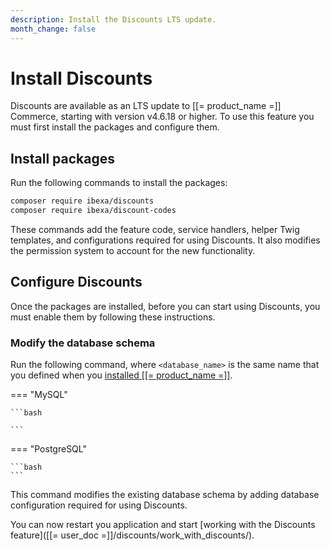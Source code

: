 ```yaml
---
description: Install the Discounts LTS update.
month_change: false
---
```


# Install Discounts

Discounts are available as an LTS update to [[= product_name =]] Commerce, starting with version v4.6.18 or higher.
To use this feature you must first install the packages and configure them.

## Install packages

Run the following commands to install the packages:

``` bash
composer require ibexa/discounts
composer require ibexa/discount-codes
```

These commands add the feature code, service handlers, helper Twig templates, and configurations required for using Discounts.
It also modifies the permission system to account for the new functionality.

## Configure Discounts

Once the packages are installed, before you can start using Discounts, you must enable them by following these instructions.

### Modify the database schema

Run the following command, where `<database_name>` is the same name that you defined when you [installed [[= product_name =]]](../getting_started/install_ibexa_dxp.md#change-installation-parameters).

=== "MySQL"

    ```bash

    ```

=== "PostgreSQL"

    ```bash
    ```

This command modifies the existing database schema by adding database configuration required for using Discounts.

You can now restart you application and start [working with the Discounts feature]([[= user_doc =]]/discounts/work_with_discounts/).
